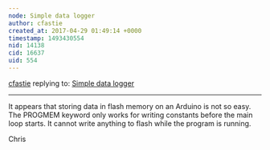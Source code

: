 ```yaml
---
node: Simple data logger
author: cfastie
created_at: 2017-04-29 01:49:14 +0000
timestamp: 1493430554
nid: 14138
cid: 16637
uid: 554
---
```




[cfastie](../profile/cfastie) replying to: [Simple data logger](../notes/david_uwi/04-25-2017/simple-data-logger)

----
It appears that storing data in flash memory on an Arduino is not so easy.  The PROGMEM keyword only works for writing constants before the main loop starts. It cannot write anything to flash while the program is running. 

Chris